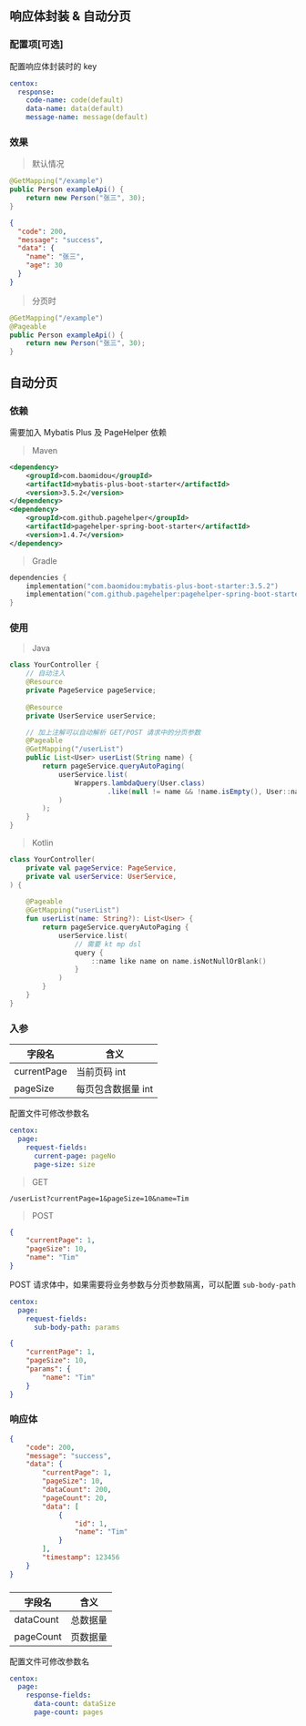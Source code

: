 ## 响应体封装 & 自动分页

### 配置项[可选]

配置响应体封装时的 key

```yaml
centox:
  response:
    code-name: code(default)
    data-name: data(default)
    message-name: message(default)
```
### 效果

> 默认情况

```java
@GetMapping("/example")
public Person exampleApi() {
    return new Person("张三", 30);
}
```

```json
{
  "code": 200,
  "message": "success",
  "data": {
    "name": "张三",
    "age": 30
  }
}
```

> 分页时

```java
@GetMapping("/example")
@Pageable
public Person exampleApi() {
    return new Person("张三", 30);
}
```

## 自动分页

### 依赖

需要加入 Mybatis Plus 及 PageHelper 依赖

> Maven

```xml
<dependency>
    <groupId>com.baomidou</groupId>
    <artifactId>mybatis-plus-boot-starter</artifactId>
    <version>3.5.2</version>
</dependency>
<dependency>
    <groupId>com.github.pagehelper</groupId>
    <artifactId>pagehelper-spring-boot-starter</artifactId>
    <version>1.4.7</version>
</dependency>
```

> Gradle

```kotlin
dependencies {
    implementation("com.baomidou:mybatis-plus-boot-starter:3.5.2")
    implementation("com.github.pagehelper:pagehelper-spring-boot-starter:1.4.7")
}
```

### 使用

> Java

```java
class YourController {
    // 自动注入
    @Resource
    private PageService pageService;
    
    @Resource
    private UserService userService;

    // 加上注解可以自动解析 GET/POST 请求中的分页参数
    @Pageable
    @GetMapping("/userList")
    public List<User> userList(String name) {
        return pageService.queryAutoPaging(
            userService.list(
                Wrappers.lambdaQuery(User.class)
                        .like(null != name && !name.isEmpty(), User::name, name)   
            )
        );
    }
}
```

> Kotlin
```kotlin
class YourController(
    private val pageService: PageService,
    private val userService: UserService,
) {
    
    @Pageable
    @GetMapping("userList")
    fun userList(name: String?): List<User> {
        return pageService.queryAutoPaging {
            userService.list(
                // 需要 kt mp dsl
                query {
                    ::name like name on name.isNotNullOrBlank()
                }
            )
        }
    }
}
```

### 入参

| 字段名      | 含义               |
| ----------- | ------------------ |
| currentPage | 当前页码 int       |
| pageSize    | 每页包含数据量 int |

配置文件可修改参数名

```yml
centox:
  page:
    request-fields:
      current-page: pageNo
      page-size: size
```



> GET

`/userList?currentPage=1&pageSize=10&name=Tim`

> POST

```json
{
    "currentPage": 1,
    "pageSize": 10,
    "name": "Tim"
}
```

POST  请求体中，如果需要将业务参数与分页参数隔离，可以配置 `sub-body-path`

```yml
centox:
  page:
    request-fields:
      sub-body-path: params
```

```json
{
    "currentPage": 1,
    "pageSize": 10,
    "params": {
        "name": "Tim"
    }
}
```



### 响应体

```json
{
    "code": 200,
    "message": "success",
    "data": {
        "currentPage": 1,
        "pageSize": 10,
        "dataCount": 200,
        "pageCount": 20,
        "data": [
            {
                "id": 1,
                "name": "Tim"
            }
        ],
        "timestamp": 123456
    }
}
```

### 

| 字段名    | 含义     |
| --------- | -------- |
| dataCount | 总数据量 |
| pageCount | 页数据量 |

配置文件可修改参数名

```yml
centox:
  page:
    response-fields:
      data-count: dataSize
      page-count: pages
```

